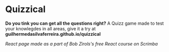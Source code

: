 # Quizzical

**Do you tink you can get all the questions right?**
A Quizz game made to test your knowlegdes in all areas, give it a try at **guilhermedasilvaferreira.github.io/quizzical**

*React page made as a part of Bob Zirols's free React course on Scrimba*